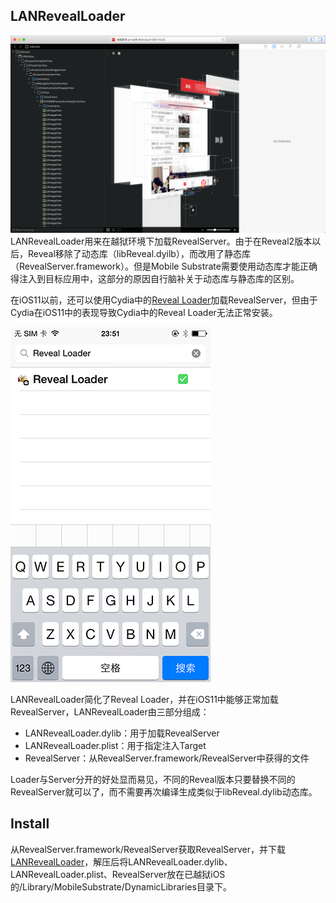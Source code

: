 ##  LANRevealLoader

![Reveal](img/Reveal.png)
LANRevealLoader用来在越狱环境下加载RevealServer。由于在Reveal2版本以后，Reveal移除了动态库（libReveal.dyilb），而改用了静态库（RevealServer.framework）。但是Mobile Substrate需要使用动态库才能正确得注入到目标应用中，这部分的原因自行脑补关于动态库与静态库的区别。

在iOS11以前，还可以使用Cydia中的[Reveal Loader](https://github.com/heardrwt/RevealLoader)加载RevealServer，但由于Cydia在iOS11中的表现导致Cydia中的Reveal Loader无法正常安装。

![Cydia_Reveal_Loader](img/Cydia_Reveal_Loader.png)

LANRevealLoader简化了Reveal Loader，并在iOS11中能够正常加载RevealServer，LANRevealLoader由三部分组成：

* LANRevealLoader.dylib：用于加载RevealServer
* LANRevealLoader.plist：用于指定注入Target
* RevealServer：从RevealServer.framework/RevealServer中获得的文件

Loader与Server分开的好处显而易见，不同的Reveal版本只要替换不同的RevealServer就可以了，而不需要再次编译生成类似于libReveal.dylib动态库。

## Install

从RevealServer.framework/RevealServer获取RevealServer，并下载[LANRevealLoader](https://github.com/lanvsblue/LANRevealLoader/releases/download/0.1/LANRevealLoader.zip)，解压后将LANRevealLoader.dylib、LANRevealLoader.plist、RevealServer放在已越狱iOS的/Library/MobileSubstrate/DynamicLibraries目录下。